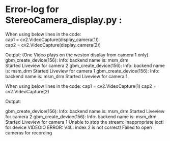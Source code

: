 # Error-log for StereoCamera_display.py :

When using below lines in the code:   
cap1 = cv2.VideoCapture(display_camera(1))   
cap2 = cv2.VideoCapture(display_camera(2))   


Output: (One Video plays on the weston display from camera 1 only)   
gbm_create_device(156): Info: backend name is: msm_drm   
Started Liveview for camera 2
gbm_create_device(156): Info: backend name is: msm_drm
Started Liveview for camera 1
gbm_create_device(156): Info: backend name is: msm_drm
Started Liveview for camera 1


When using below lines in the code:
cap1 = cv2.VideoCapture(1)
cap2 = cv2.VideoCapture(2)


Output:

gbm_create_device(156): Info: backend name is: msm_drm
Started Liveview for camera 2
gbm_create_device(156): Info: backend name is: msm_drm
Started Liveview for camera 1
Unable to stop the stream: Inappropriate ioctl for device
VIDEOIO ERROR: V4L: index 2 is not correct!
Failed to open cameras for recording

